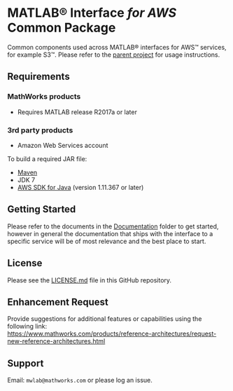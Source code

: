 # MATLAB® Interface *for AWS* Common Package

Common components used across MATLAB® interfaces for AWS™ services, for example S3™.
Please refer to the [parent project](https://github.com/mathworks-ref-arch/mathworks-aws-support) for usage instructions.

## Requirements
### MathWorks products
* Requires MATLAB release R2017a or later

### 3rd party products
* Amazon Web Services account   

To build a required JAR file:   
* [Maven](https://maven.apache.org/)
* JDK 7
* [AWS SDK for Java](https://aws.amazon.com/sdk-for-java/) (version 1.11.367 or later)

## Getting Started
Please refer to the documents in the [Documentation](Documentation/README.md) folder to get started, however in general the documentation that ships with the interface to a specific service will be of most relevance and the best place to start.

## License
Please see the [LICENSE.md](LICENSE.md) file in this GitHub repository.

## Enhancement Request
Provide suggestions for additional features or capabilities using the following link:   
https://www.mathworks.com/products/reference-architectures/request-new-reference-architectures.html

## Support
Email: `mwlab@mathworks.com` or please log an issue.   


[//]: #  (Copyright 2018 The MathWorks, Inc.)   
